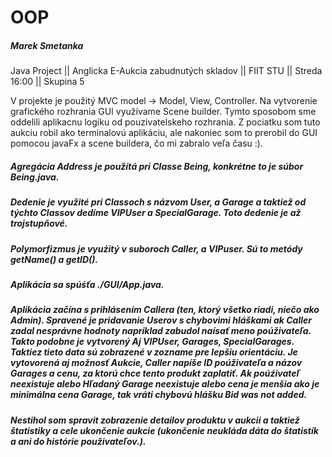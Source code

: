 # OOP

##### **Marek Smetanka**

Java Project || Anglicka E-Aukcia zabudnutých skladov || FIIT STU || Streda 16:00 || Skupina 5

V projekte je použitý MVC model -> Model, View, Controller. Na vytvorenie grafického rozhrania GUI využívame Scene builder. 
Tymto sposobom sme oddelili aplikacnu logiku od pouzivatelskeho rozhrania.
Z pociatku som tuto aukciu robil ako terminalovú aplikáciu, ale nakoniec som to prerobil do GUI pomocou javaFx a scene buildera, čo mi zabralo veľa času :).

##### Agregácia Address je použítá pri Classe Being, konkrétne to je súbor Being.java.
##### Dedenie je využité pri Classoch s názvom User, a Garage a taktiež od týchto Classov dedíme VIPUser a SpecialGarage. Toto dedenie je až trojstupňové.
##### Polymorfizmus je vyuźitý v suboroch Caller, a VIPuser. Sú to metódy getName() a getID().
#####
##### Aplikácia sa spúśťa ./GUI/App.java.
##### Aplikácia začína s prihlásením Callera (ten, ktorý všetko riadi, niečo ako Admin). Spravené je pridavanie Userov s chybovimi hláškami ak Caller zadal nesprávne hodnoty napríklad zabudol naísať meno poúživateľa. Takto podobne je vytvorený Aj VIPUser, Garages, SpecialGarages. Taktiez tieto data sú zobrazené v zozname pre lepšiu orientáciu. Je vytovorená aj možnosť Aukcie, Caller napíše ID poúživateľa a názov Garages a cenu, za ktorú chce tento produkt zaplatiť. Ak poúźivateľ neexistuje alebo Hľadaný Garage neexistuje alebo cena je menšia ako je minimálna cena Garage, tak vráti chybovú hlášku Bid was not added.

##### Nestihol som spravit zobrazenie detailov produktu v aukcii a taktiež štatistiky a cele ukončenie aukcie (ukončenie neukláda dáta do štatistík a ani do histórie použivateľov.).
